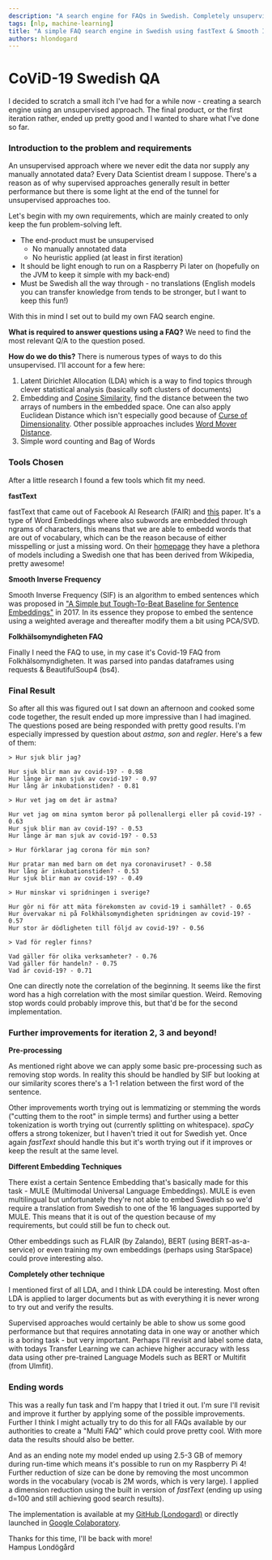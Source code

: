 ```yaml
---
description: "A search engine for FAQs in Swedish. Completely unsupervised and making use of Word Embeddings & Smooth Inverse Frequency to embed sentences. Basically scratched an itch I've had for a while"
tags: [nlp, machine-learning]
title: "A simple FAQ search engine in Swedish using fastText & Smooth Inverse Frequency"
authors: hlondogard
---
```

# CoViD-19 Swedish QA
I decided to scratch a small itch I've had for a while now - creating a search engine using an unsupervised approach. The final product, or the first iteration rather, ended up pretty good and I wanted to share what I've done so far.
<!--truncate-->

### Introduction to the problem and requirements
An unsupervised approach where we never edit the data nor supply any manually annotated data? Every Data Scientist dream I suppose. There's a reason as of why supervised approaches generally result in better performance but there is some light at the end of the tunnel for unsupervised approaches too.

Let's begin with my own requirements, which are mainly created to only keep the fun problem-solving left.

- The end-product must be unsupervised
  - No manually annotated data
  - No heuristic applied (at least in first iteration)
- It should be light enough to run on a Raspberry Pi later on (hopefully on the JVM to keep it simple with my back-end)
- Must be Swedish all the way through - no translations (English models you can transfer knowledge from tends to be stronger, but I want to keep this fun!)

With this in mind I set out to build my own FAQ search engine.

**What is required to answer questions using a FAQ?** We need to find the most relevant Q/A to the question posed. 

**How do we do this?** There is numerous types of ways to do this unsupervised. I'll account for a few here:

1. Latent Dirichlet Allocation (LDA) which is a way to find topics through clever statistical analysis (basically soft clusters of documents)
2. Embedding and [Cosine Similarity](https://en.wikipedia.org/wiki/Cosine_similarity), find the distance between the two arrays of numbers in the embedded space. One can also apply Euclidean Distance which isn't especially good because of [Curse of Dimensionality](https://en.wikipedia.org/wiki/Curse_of_dimensionality). Other possible approaches includes [Word Mover Distance](https://arxiv.org/pdf/1912.00509.pdf). 
3. Simple word counting and Bag of Words

### Tools Chosen
After a little research I found a few tools which fit my need. 

**fastText**

fastText that came out of Facebook AI Research (FAIR) and [this](https://arxiv.org/abs/1607.04606) paper. It's a type of Word Embeddings where also subwords are embedded through ngrams of characters, this means that we are able to embedd words that are out of vocabulary, which can be the reason because of either misspelling or just a missing word.
On their [homepage](https://fasttext.cc/) they have a plethora of models including a Swedish one that has been derived from Wikipedia, pretty awesome!

**Smooth Inverse Frequency**

Smooth Inverse Frequency (SIF) is an algorithm to embed sentences which was proposed in [\"A Simple but Tough-To-Beat Baseline for Sentence Embeddings\"](https://openreview.net/pdf?id=SyK00v5xx) in 2017. In its essence they propose to embed the sentence using a weighted average and thereafter modify them a bit using PCA/SVD.

**Folkhälsomyndigheten FAQ**

Finally I need the FAQ to use, in my case it's Covid-19 FAQ from Folkhälsomyndigheten. It was parsed into pandas dataframes using requests & BeautifulSoup4 (bs4).

### Final Result
So after all this was figured out I sat down an afternoon and cooked some code together, the result ended up more impressive than I had imagined. The questions posed are being responded with pretty good results. I'm especially impressed by question about _astma_, _son_ and _regler_. Here's a few of them:



```
> Hur sjuk blir jag?

Hur sjuk blir man av covid-19? - 0.98
Hur länge är man sjuk av covid-19? - 0.97
Hur lång är inkubationstiden? - 0.81
```

```
> Hur vet jag om det är astma?

Hur vet jag om mina symtom beror på pollenallergi eller på covid-19? - 0.63
Hur sjuk blir man av covid-19? - 0.53
Hur länge är man sjuk av covid-19? - 0.53
```

```
> Hur förklarar jag corona för min son?

Hur pratar man med barn om det nya coronaviruset? - 0.58
Hur lång är inkubationstiden? - 0.53
Hur sjuk blir man av covid-19? - 0.49
```

```
> Hur minskar vi spridningen i sverige?

Hur gör ni för att mäta förekomsten av covid-19 i samhället? - 0.65
Hur övervakar ni på Folkhälsomyndigheten spridningen av covid-19? - 0.57
Hur stor är dödligheten till följd av covid-19? - 0.56
```

```
> Vad för regler finns?

Vad gäller för olika verksamheter? - 0.76
Vad gäller för handeln? - 0.75
Vad är covid-19? - 0.71
```

One can directly note the correlation of the beginning. It seems like the first word has a high correlation with the most similar question. Weird. Removing stop words could probably improve this, but that'd be for the second implementation.

### Further improvements for iteration 2, 3 and beyond!
**Pre-processing**

As mentioned right above we can apply some basic pre-processing  such as removing stop words. In reality this should be handled by SIF but looking at our similarity scores there's a 1-1 relation between the first word of the sentence. 

Other improvements worth trying out is lemmatizing or stemming the words (\"cutting them to the root\" in simple terms) and further using a better tokenization is worth trying out (currently splitting on whitespace). _spaCy_ offers a strong tokenizer, but I haven't tried it out for Swedish yet. Once again _fastText_ should handle this but it's worth trying out if it improves or keep the result at the same level.

**Different Embedding Techniques**

There exist a certain Sentence Embedding that's basically made for this task - MULE (Multimodal Universal Language Embeddings). MULE is even multilingual but unfortunately they're not able to embed Swedish so we'd require a translation from Swedish to one of the 16 languages supported by MULE. This means that it is out of the question because of my requirements, but could still be fun to check out. 

Other embeddings such as FLAIR (by Zalando), BERT (using BERT-as-a-service) or even training my own embeddings (perhaps using StarSpace) could prove interesting also.

**Completely other technique**

I mentioned first of all LDA, and I think LDA could be interesting. Most often LDA is applied to larger documents but as with everything it is never wrong to try out and verify the results. 

Supervised approaches would certainly be able to show us some good performance but that requires annotating data in one way or another which is a boring task - but very important. Perhaps I'll revisit and label some data, with todays Transfer Learning we can achieve higher accuracy with less data using other pre-trained  Language Models such as BERT or Multifit (from Ulmfit).

### Ending words
This was a really fun task and I'm happy that I tried it out. I'm sure I'll revisit and improve it further by applying some of the possible improvements. Further I think I might actually try to do this for all FAQs available by our authorities to create a \"Multi FAQ\" which could prove pretty cool. With more data the results should also be better.

And as an ending note my model ended up using 2.5-3 GB of memory during run-time which means it's possible to run on my Raspberry Pi 4! Further reduction of size can be done by removing the most uncommon words in the vocabulary (vocab is 2M words, which is very large). I applied a dimension reduction using the built in version of _fastText_ (ending up using d=100 and still achieving good search results).

The implementation is available at my [GitHub (Londogard)](https://github.com/londogard/nlp-projects/blob/master/python/CoViD_19_QA.ipynb) or directly launched in [Google Colaboratory](https://colab.research.google.com/github/londogard/nlp-projects/blob/master/python/CoViD_19_QA.ipynb).

Thanks for this time, I'll be back with more!  
 Hampus Londögård
